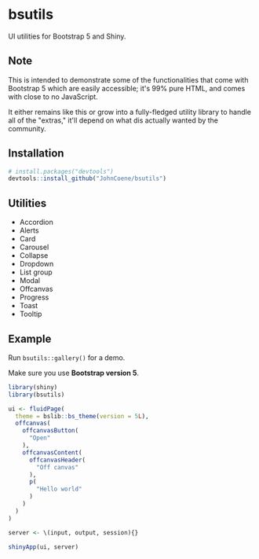 <!-- badges: start -->
<!-- badges: end -->

# bsutils

UI utilities for Bootstrap 5 and Shiny.

## Note

This is intended to demonstrate some of the functionalities
that come with Bootstrap 5 which are easily accessible;
it's 99% pure HTML, and comes with close to no JavaScript.

It either remains like this or grow into a fully-fledged
utility library to handle all of the "extras," it'll
depend on what dis actually wanted by the community.

## Installation

``` r
# install.packages("devtools")
devtools::install_github("JohnCoene/bsutils")
```

## Utilities

- Accordion
- Alerts
- Card
- Carousel
- Collapse
- Dropdown
- List group
- Modal
- Offcanvas
- Progress
- Toast
- Tooltip

## Example

Run `bsutils::gallery()` for a demo.

Make sure you use __Bootstrap version 5__.

```r
library(shiny)
library(bsutils)

ui <- fluidPage(
  theme = bslib::bs_theme(version = 5L),
  offcanvas(
    offcanvasButton(
      "Open"
    ),
    offcanvasContent(
      offcanvasHeader(
        "Off canvas"
      ),
      p(
        "Hello world"
      )
    )
  )
)

server <- \(input, output, session){}

shinyApp(ui, server)
```
